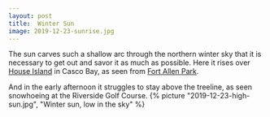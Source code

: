 ```yaml
---
layout: post
title:  Winter Sun
image: 2019-12-23-sunrise.jpg
---
```

        
The sun carves such a shallow arc through the northern winter sky that it is necessary to get 
out and savor it as much as possible. Here it rises over [House Island](https://en.wikipedia.org/wiki/House_Island_(Maine)) 
in Casco Bay, as seen from [Fort Allen Park](https://www.portlandmaine.gov/2236/Fort-Allen-Park). 

<!--more-->
   
  And in the early afternoon it struggles to stay above the treeline, as seen snowhoeing at the Riverside Golf Course.
  {% picture "2019-12-23-high-sun.jpg", "Winter sun, low in the sky" %}
